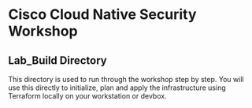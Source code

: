 # Cisco Cloud Native Security Workshop

## Lab_Build Directory
This directory is used to run through the workshop step by step. You will use this directly to initialize,
plan and apply the infrastructure using Terraform locally on your workstation or devbox. 